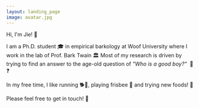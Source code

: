 ```yaml
---
layout: landing_page
image: avatar.jpg
---
```


Hi, I'm Jie! 👋

I am a Ph.D. student 🎓 in empirical barkology at Woof University where I work in the lab of Prof. Bark Twain 🏛
Most of my research is driven by trying to find an answer to the age-old question of *"Who is a good boy?"* &nbsp;🐶❓

In my free time, I like running 🐕💨, playing frisbee 🥏 and trying new foods! 🦴

Please feel free to get in touch! 📧
